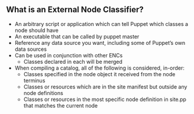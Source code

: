 ## What is an External Node Classifier?

* An arbitrary script or application which can tell Puppet which classes a node should have
* An executable that can be called by puppet master
* Reference any data source you want, including some of Puppet’s own data sources
* Can be used in conjunction with other ENCs
    * Classes declared in each will be merged
* When compiling a catalog, all of the following is considered, in-order:
    * Classes specified in the node object it received from the node terminus
    * Classes or resources which are in the site manifest but outside any node definitions
    * Classes or resources in the most specific node definition in site.pp that matches the current node
